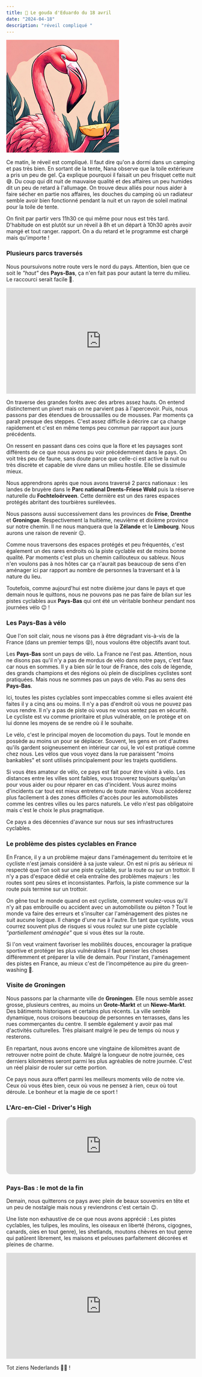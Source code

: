 ```yaml
---
title: 🧀 Le gouda d'Eduardo du 18 avril
date: "2024-04-18"
description: "réveil compliqué "
---
```


![Gouda d'Eduardo](../gouda_eduardo.png)

Ce matin, le réveil est compliqué. Il faut dire qu'on a dormi dans un camping et pas très bien. En sortant de la tente, Nana observe que la toile extérieure a pris un peu de gel. Ça explique pourquoi il faisait un peu frisquet cette nuit 😅. Du coup qui dit nuit de mauvaise qualité et des affaires un peu humides dit un peu de retard à l'allumage. 
On trouve deux alliés pour nous aider à faire sécher en partie nos affaires, les douches du camping où un radiateur semble avoir bien fonctionné pendant la nuit et un rayon de soleil matinal pour la toile de tente. 

On finit par partir vers 11h30 ce qui même pour nous est très tard. D'habitude on est plutôt sur un réveil à 8h et un départ à 10h30 après avoir mangé et tout ranger.  rapport. On a du retard et le programme est chargé mais qu'importe !

### Plusieurs parcs traversés

Nous poursuivons notre route vers le nord du pays. Attention, bien que ce soit le *"haut"* des **Pays-Bas**, ça n'en fait pas pour autant la terre du milieu. Le raccourci serait facile 🤔.

<div style="width: 100%; height: 0; position: relative; padding-bottom: 56%;"><iframe src="https://giphy.com/embed/IWBHK9CLAkKPK" style="top: 0; left: 0; width: 100%; height: 100%; position: absolute; border: 0;" allowfullscreen scrolling="no" allow="encrypted-media;" class="giphy-embed"></iframe></div>

On traverse des grandes forêts avec des arbres assez hauts. On entend distinctement un pivert mais on ne parvient pas à l'apercevoir. Puis, nous passons par des étendues de broussailles ou de mousses. Par moments ça paraît presque des steppes. C'est assez difficile à décrire car ça change rapidement et c'est en même temps peu commun par rapport aux jours précédents.

On ressent en passant dans ces coins que la flore et les paysages sont différents de ce que nous avons pu voir précédemment dans le pays. On voit très peu de faune, sans doute parce que celle-ci est active la nuit ou très discrète et capable de vivre dans un milieu hostile. Elle se dissimule mieux.

Nous apprendrons après que nous avons traversé 2 parcs nationaux : les landes de bruyère dans le **Parc national Drents-Friese Wold** puis la réserve naturelle du **Fochteloërveen**. Cette dernière est un des rares espaces protégés abritant des tourbières surélevées. 

Nous passons aussi successivement dans les provinces de **Frise**, **Drenthe** et **Groningue**. Respectivement la huitième, neuvième et dixième province sur notre chemin. Il ne nous manquera que la **Zélande** et le **Limbourg**. Nous aurons une raison de revenir 😉.

Comme nous traversons des espaces protégés et peu fréquentés, c'est également un des rares endroits où la piste cyclable est de moins bonne qualité. Par moments c'est plus un chemin caillouteux ou sableux. Nous n'en voulons pas à nos hôtes car ça n'aurait pas beaucoup de sens d'en aménager ici par rapport au nombre de personnes la traversant et à la nature du lieu. 

Toutefois, comme aujourd'hui est notre dixième jour dans le pays et que demain nous le quittons, nous ne pouvons pas ne pas faire de bilan sur les pistes cyclables aux **Pays-Bas** qui ont été un véritable bonheur pendant nos journées vélo 😉 !

### Les Pays-Bas à vélo 

Que l'on soit clair, nous ne visons pas à être dégradant vis-à-vis de la France (dans un premier temps 😝), nous voulons être objectifs avant tout.

Les **Pays-Bas** sont un pays de vélo. La France ne l'est pas. Attention, nous ne disons pas qu'il n'y a pas de mordus de vélo dans notre pays, c'est faux car nous en sommes. Il y a bien sûr le tour de France, des cols de légende, des grands champions et des régions où plein de disciplines cyclistes sont pratiquées. Mais nous ne sommes pas un pays de vélo. Pas au sens des **Pays-Bas**.

Ici, toutes les pistes cyclables sont impeccables comme si elles avaient été faites il y a cinq ans ou moins. Il n'y a pas d'endroit où vous ne pouvez pas vous rendre. Il n'y a pas de piste où vous ne vous sentez pas en sécurité. Le cycliste est vu comme prioritaire et plus vulnérable, on le protège et on lui donne les moyens de se rendre où il le souhaite. 

Le vélo, c'est le principal moyen de locomotion du pays. Tout le monde en possède au moins un pour se déplacer. Souvent, les gens en ont d'autres qu'ils gardent soigneusement en intérieur car oui, le vol est pratiqué comme chez nous. Les vélos que vous voyez dans la rue paraissent "moins bankables" et sont utilisés principalement pour les trajets quotidiens.

Si vous êtes amateur de vélo, ce pays est fait pour être visité à vélo. Les distances entre les villes sont faibles, vous trouverez toujours quelqu'un pour vous aider ou pour réparer en cas d'incident. Vous aurez moins d'incidents car tout est mieux entretenu de toute manière. Vous accéderez plus facilement à des zones difficiles d'accès pour les automobilistes comme les centres villes ou les parcs naturels. Le vélo n'est pas obligatoire mais c'est le choix le plus pragmatique.

Ce pays a des décennies d'avance sur nous sur ses infrastructures cyclables.

### Le problème des pistes cyclables en France

En France, il y a un problème majeur dans l'aménagement du territoire et le cycliste n'est jamais considéré à sa juste valeur. On est ni pris au sérieux ni respecté que l'on soit sur une piste cyclable, sur la route ou sur un trottoir. Il n'y a pas d'espace dédié et cela entraîne des problèmes majeurs : les routes sont peu sûres et inconsistantes. Parfois, la piste commence sur la route puis termine sur un trottoir. 

On gêne tout le monde quand on est cycliste, comment voulez-vous qu'il n'y ait pas embrouille ou accident avec un automobiliste ou piéton ? Tout le monde va faire des erreurs et s'insulter car l'aménagement des pistes ne suit aucune logique. Il change d'une rue à l'autre. En tant que cycliste, vous courrez souvent plus de risques si vous roulez sur une piste cyclable *"partiellement aménagée"* que si vous êtes sur la route.

Si l'on veut vraiment favoriser les mobilités douces, encourager la pratique sportive et protéger les plus vulnérables il faut penser les choses différemment et préparer la ville de demain. Pour l'instant, l'aménagement des pistes en France, au mieux c'est de l'incompétence au pire du green-washing 😬.

### Visite de Groningen
Nous passons par la charmante ville de **Groningen**. Elle nous semble assez grosse, plusieurs centres, au moins un **Grote-Markt** et un **Niewe-Markt**. Des bâtiments historiques et certains plus récents. La ville semble dynamique, nous croisons beaucoup de personnes en terrasses, dans les rues commerçantes du centre. Il semble également y avoir pas mal d'activités culturelles. Très plaisant malgré le peu de temps où nous y resterons.

En repartant, nous avons encore une vingtaine de kilomètres avant de retrouver notre point de chute. Malgré la longueur de notre journée, ces derniers kilomètres seront parmi les plus agréables de notre journée. C'est un réel plaisir de rouler sur cette portion. 

Ce pays nous aura offert parmi les meilleurs moments vélo de notre vie. Ceux où vous êtes bien, ceux où vous ne pensez à rien, ceux où tout déroule. Le bonheur et la magie de ce sport !  

### L'Arc-en-Ciel - Driver's High

<iframe style="border-radius:12px" src="https://open.spotify.com/embed/track/4eL14qmwVFFgXoOqy9fWOt?utm_source=generator" width="100%" height="152" frameBorder="0" allow="autoplay; clipboard-write; encrypted-media; picture-in-picture" loading="lazy"></iframe>

### Pays-Bas : le mot de la fin

Demain, nous quitterons ce pays avec plein de beaux souvenirs en tête et un peu de nostalgie mais nous y reviendrons c'est certain 😉.

Une liste non exhaustive de ce que nous avons apprécié :
Les pistes cyclables, les tulipes, les moulins, les oiseaux en liberté (hérons, cigognes, canards, oies en tout genre), les shetlands, moutons chèvres en tout genre qui patûrent librement, les maisons et pelouses parfaitement décorées et pleines de charme.

<div style="width: 100%; height: 0; position: relative; padding-bottom: 56%;"><iframe src="https://giphy.com/embed/NHh7D7qR0LTSDtfu8p" style="top: 0; left: 0; width: 100%; height: 100%; position: absolute; border: 0;" allowfullscreen scrolling="no" allow="encrypted-media;" class="giphy-embed"></iframe></div>

Tot ziens Nederlands 🧡🌷 !
